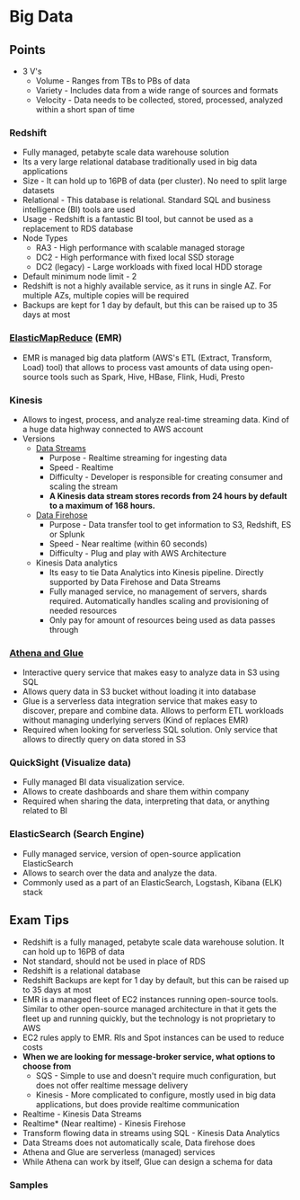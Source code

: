 # Big Data

## Points

- 3 V's
  - Volume - Ranges from TBs to PBs of data
  - Variety - Includes data from a wide range of sources and formats
  - Velocity - Data needs to be collected, stored, processed, analyzed within a short span of time

### Redshift

- Fully managed, petabyte scale data warehouse solution
- Its a very large relational database traditionally used in big data applications
- Size - It can hold up to 16PB of data (per cluster). No need to split large datasets
- Relational - This database is relational. Standard SQL and business intelligence (BI) tools are used
- Usage - Redshift is a fantastic BI tool, but cannot be used as a replacement to RDS database
- Node Types
  - RA3 - High performance with scalable managed storage
  - DC2 - High performance with fixed local SSD storage
  - DC2 (legacy) - Large workloads with fixed local HDD storage
- Default minimum node limit - 2
- Redshift is not a highly available service, as it runs in single AZ. For multiple AZs, multiple copies will be required
- Backups are kept for 1 day by default, but this can be raised up to 35 days at most

### [ElasticMapReduce](./EMRArchitecture.png) (EMR)

- EMR is managed big data platform (AWS's ETL (Extract, Transform, Load) tool) that allows to process vast amounts of data using open-source tools such as Spark, Hive, HBase, Flink, Hudi, Presto

### Kinesis

- Allows to ingest, process, and analyze real-time streaming data. Kind of a huge data highway connected to AWS account
- Versions
  - [Data Streams](./KinesisDataStreams.png)
    - Purpose - Realtime streaming for ingesting data
    - Speed - Realtime
    - Difficulty - Developer is responsible for creating consumer and scaling the stream
    - **A Kinesis data stream stores records from 24 hours by default to a maximum of 168 hours.**
  - [Data Firehose](./KinesisDataFirehose.png)
    - Purpose - Data transfer tool to get information to S3, Redshift, ES or Splunk
    - Speed - Near realtime (within 60 seconds)
    - Difficulty - Plug and play with AWS Architecture
  - Kinesis Data analytics
    - Its easy to tie Data Analytics into Kinesis pipeline. Directly supported by Data Firehose and Data Streams
    - Fully managed service, no management of servers, shards required. Automatically handles scaling and provisioning of needed resources
    - Only pay for amount of resources being used as data passes through

### [Athena and Glue](./AthenaAndGlue.png)

- Interactive query service that makes easy to analyze data in S3 using SQL
- Allows query data in S3 bucket without loading it into database
- Glue is a serverless data integration service that makes easy to discover, prepare and combine data. Allows to perform ETL workloads without managing underlying servers (Kind of replaces EMR)
- Required when looking for serverless SQL solution. Only service that allows to directly query on data stored in S3

### QuickSight (Visualize data)

- Fully managed BI data visualization service.
- Allows to create dashboards and share them within company
- Required when sharing the data, interpreting that data, or anything related to BI

### ElasticSearch (Search Engine)

- Fully managed service, version of open-source application ElasticSearch
- Allows to search over the data and analyze the data.
- Commonly used as a part of an ElasticSearch, Logstash, Kibana (ELK) stack

## Exam Tips

- Redshift is a fully managed, petabyte scale data warehouse solution. It can hold up to 16PB of data
- Not standard, should not be used in place of RDS
- Redshift is a relational database
- Redshift Backups are kept for 1 day by default, but this can be raised up to 35 days at most
- EMR is a managed fleet of EC2 instances running open-source tools. Similar to other open-source managed architecture in that it gets the fleet up and running quickly, but the technology is not proprietary to AWS
- EC2 rules apply to EMR. RIs and Spot instances can be used to reduce costs
- **When we are looking for message-broker service, what options to choose from**
  - SQS - Simple to use and doesn't require much configuration, but does not offer realtime message delivery
  - Kinesis - More complicated to configure, mostly used in big data applications, but does provide realtime communication
- Realtime - Kinesis Data Streams
- Realtime* (Near realtime) - Kinesis Firehose
- Transform flowing data in streams using SQL - Kinesis Data Analytics
- Data Streams does not automatically scale, Data firehose does
- Athena and Glue are serverless (managed) services
- While Athena can work by itself, Glue can design a schema for data

### Samples
